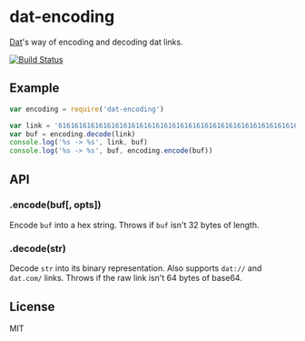 
# dat-encoding

[Dat](http://dat-data.com/)'s way of encoding and decoding dat links.

[![Build Status](https://travis-ci.org/juliangruber/dat-encoding.svg?branch=master)](https://travis-ci.org/juliangruber/dat-encoding)

## Example

```js
var encoding = require('dat-encoding')

var link = '6161616161616161616161616161616161616161616161616161616161616161'
var buf = encoding.decode(link)
console.log('%s -> %s', link, buf)
console.log('%s -> %s', buf, encoding.encode(buf))
```

## API

### .encode(buf[, opts])

Encode `buf` into a hex string. Throws if `buf` isn't 32 bytes of length.

### .decode(str)

Decode `str` into its binary representation. Also supports `dat://` and `dat.com/` links. Throws if the raw link isn't 64 bytes of base64.

## License

MIT
